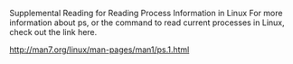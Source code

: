 Supplemental Reading for Reading Process Information in Linux
For more information about ps, or the command to read current processes in Linux, check out the link here.

http://man7.org/linux/man-pages/man1/ps.1.html

